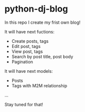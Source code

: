# python-dj-blog
In this repo I create my frist own blog! 

It will have next fuctions: 
  - Create posts, tags 
  - Edit post, tags 
  - View post, tags 
  - Search by post title, post body 
  - Pagination
  
It will have next models: 
  - Posts 
  - Tags 
 with M2M relationship 
 
 ... 
 
 Stay tuned for that!
